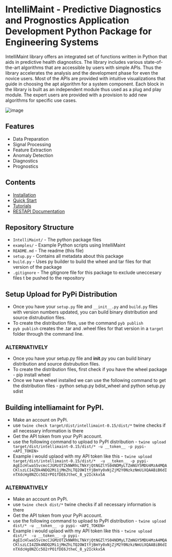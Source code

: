 # IntelliMaint - Predictive Diagnostics and Prognostics Application Development Python Package for Engineering Systems
IntelliMaint library offers an integrated set of functions written in Python that aids in predictive health diagnostics. The library includes various state-of-the-art algorithms that are accessible by users with simple APIs. Thus the library accelerates the analysis and the development phase for even the novice users. Most of the APIs are provided with intuitive visualizations that guide in choosing the apt algorithm for a system component. Each block in the library is built as an independent module thus used as a plug and play module. The expert users are provided with a provision to add new algorithms for specific use cases.


![image](https://github.com/bkramesh64/intellimaint-0.2/assets/29832933/38402759-d569-4410-b51f-36eb8b043785)


## Features

- Data Preparation
- Signal Processing
- Feature Extraction
- Anomaly Detection
- Diagnostics
- Prognostics

## Contents

- [Installation](docs/installation.md)
- [Quick Start](docs/quickstart.md)
- [Tutorials](docs/tutorial.md)
- [RESTAPI Documentation](docs/api.md)


## Repository Structure
- `IntelliMaint/` - The python package files <br />
- `examples/` - Example Python scripts using IntelliMaint <br />
- `README.md` - The readme (this file) <br />
- `setup.py` - Contains all metadata about this package <br />
- `build.py` - Uses py builder to build the wheel and tar files for that version of the package <br />
- `.gitignore` - The gitignore file for this package to exclude uneccesary files t be pushed to the repository <br />

## Setup Upload for PyPi Distribution
- Once you have your `setup.py` file and `__init__.py` and `build.py` files with version numbers updated, you can build binary distribution and source distrubution files.
- To create the distribution files, use the command `pyb publish` <br />
- `pyb publish` creates the .tar and .wheel files for that version in a `target` folder through the command line. <br />

### ALTERNATIVELY
- Once you have your setup.py file and __init__.py you can build binary distribution and source distrubution files.
- To create the distribution files, first check if you have the wheel package - pip install wheel
- Once we have wheel installed we can use the following command to get the distribution files - python setup.py bdist_wheel and python setup.py sdist

## Building intelliamaint for PyPI. 
- Make an account on PyPi. <br />
- use `twine check target/dist/intellimaint-0.15/dist/*` twine checks if all necessary information is there  <br />
- Get the API token from your PyPi account. <br />
- use the following command to upload to PyPI distribution -  `twine upload target/dist/intellimaint-0.15/dist/* -u __token__ -p pypi- <API_TOKEN>` <br />
- Example i would uplaod with my API token like this  -  `twine upload target/dist/intellimaint-0.15/dist/*  -u __token__ -p pypi-AgEIcHlwaS5vcmcCJGMzOTZkNWRhLTNkYjQtNGZlYS04NDMyLTZmNGY5MDU4MzA4MQACKlszLCI4ZDk4NDQ2Mi1jMmZhLTQ2OWItYjBmYy0xNjZjM2Y0NzkzNmUiXQAABiB6dInTXdcHg8NZCc5O2rPO1fDE6JtheC_8_y2IckkxSA`

### ALTERNATIVELY
- Make an account on PyPi. <br />
- use `twine check dist/*` twine checks if all necessary information is there  <br />
- Get the API token from your PyPi account. <br />
- use the following command to upload to PyPI distribution -  `twine upload dist/* -u __token__ -p pypi- <API_TOKEN>` <br />
- Example i would uplaod with my API token like this  -  `twine upload dist/*  -u __token__ -p pypi-AgEIcHlwaS5vcmcCJGMzOTZkNWRhLTNkYjQtNGZlYS04NDMyLTZmNGY5MDU4MzA4MQACKlszLCI4ZDk4NDQ2Mi1jMmZhLTQ2OWItYjBmYy0xNjZjM2Y0NzkzNmUiXQAABiB6dInTXdcHg8NZCc5O2rPO1fDE6JtheC_8_y2IckkxSA`



